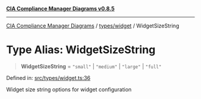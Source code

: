 [**CIA Compliance Manager Diagrams v0.8.5**](../../../README.md)

***

[CIA Compliance Manager Diagrams](../../../modules.md) / [types/widget](../README.md) / WidgetSizeString

# Type Alias: WidgetSizeString

> **WidgetSizeString** = `"small"` \| `"medium"` \| `"large"` \| `"full"`

Defined in: [src/types/widget.ts:36](https://github.com/Hack23/cia-compliance-manager/blob/3ae0301247f765ba03c8c0fe645db4718bb8af76/src/types/widget.ts#L36)

Widget size string options for widget configuration
